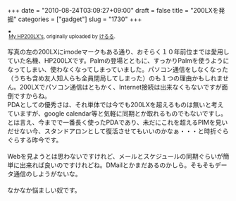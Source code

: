 +++
date = "2010-08-24T03:09:27+09:00"
draft = false
title = "200LXを発掘"
categories = ["gadget"]
slug = "1730"
+++

<div style="text-align: left; padding: 3px;">
<a href="https://www.flickr.com/photos/keruru/4920762026/" title="photo sharing"><img src="https://farm5.static.flickr.com/4134/4920762026_4ea8699573.jpg" style="border: solid 2px #000000;" alt="" /></a>
<br />
<span style="font-size: 0.8em; margin-top: 0px;"><a href="https://www.flickr.com/photos/keruru/4920762026/">My HP200LX's</a>, originally uploaded by <a href="https://www.flickr.com/people/keruru/">けるる</a>.</span>
</div>
<p>
写真の左の200LXにimodeマークもある通り、おそらく１０年前位までは愛用していた名機、HP200LXです。Palmの登場とともに、すっかりPalmを使うようになってしまい、使わなくなってしまっていました。パソコン通信をしなくなった（うちも含め友人知人らも全員閉局してしまった）のも１つの理由かもしれません。200LXでパソコン通信はともかく、Internet接続は出来なくもないですが面倒ですからね。<br />
PDAとしての優秀さは、それ単体では今でも200LXを超えるものは無いと考えていますが、google calendar等と気軽に同期とか取れるものでもないですし。とは言え、今までで一番長く使ったPDAであり、未だにこれを超えるPIMを見いだせない今、スタンドアロンとして復活させてもいいのかなぁ・・・と時折ぐらぐらする昨今です。<br />
<br />
Webを見ようとは思わないですけれど、メールとスケジュールの同期ぐらいが簡単に出来れば良いのですけれどね。DMailとかまだあるのかしら。そもそもデータ通信のしようがないな。<br />
<br />
なかなか悩ましい奴です。
</p>
